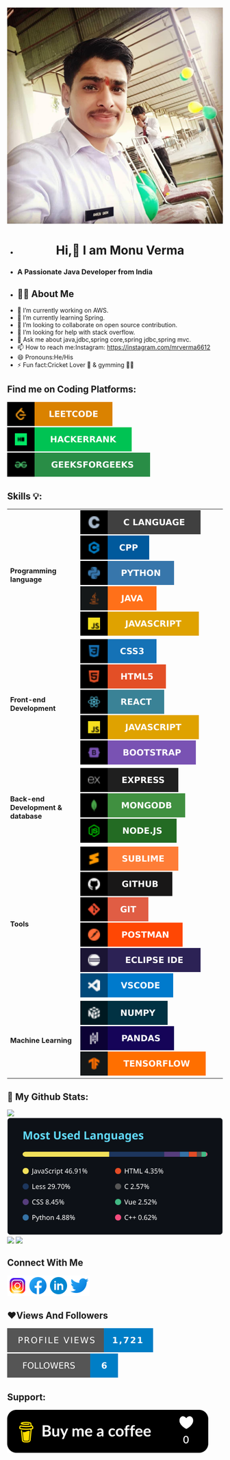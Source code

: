  <img src="https://github.com/mrverma441/jewellery_data_recorder/blob/master/WhatsApp%20Image%202022-05-01%20at%2012.30.35%20PM.jpeg"><br>
- <H1 align="center">Hi,👋 I am Monu Verma</H1>
- <h3>A Passionate Java Developer from India</h3>
- <h2>🙋‍♂️ About Me</h2>
- 🔭 I’m currently working on AWS.</br>
- 🌱 I’m currently learning Spring.<br>
- 👯 I’m looking to collaborate on open source contribution.</br>
- 🤔 I’m looking for help with stack overflow.</br>
- 💬 Ask me about java,jdbc,spring core,spring jdbc,spring mvc.</br>
- 📫 How to reach me:Instagram: https://instagram.com/mrverma6612</br>
- 😄 Pronouns:He/His</br>
- ⚡ Fun fact:Cricket Lover 🏏 & gymming 🏋️‍♂️</br>
<h2>Find me on Coding Platforms:</h2><a href="https://leetcode.com/profile/account/"><img src="https://github.com/mrverma441/jewellery_data_recorder/blob/master/leetcode.svg"></a><span> </span><a href="https://www.hackerrank.com/monuv6342"><img src="https://github.com/mrverma441/jewellery_data_recorder/blob/master/hackerrank.svg"></a><span> </span><a href="https://auth.geeksforgeeks.org/user/monuv6342/profile"><img src="https://github.com/mrverma441/jewellery_data_recorder/blob/master/geeekforgeeks.svg"></a>
 <H2>Skills 💡:</h2>
<table>
  <tr>
    <td><h3>Programming language</h3></td>
    <td><img src="https://github.com/mrverma441/jewellery_data_recorder/blob/master/clang.svg"><span> </span><img src="https://github.com/mrverma441/jewellery_data_recorder/blob/master/cpp.svg"><span> </span><img src="https://github.com/mrverma441/jewellery_data_recorder/blob/master/python.svg"><span> </span><img src="https://github.com/mrverma441/jewellery_data_recorder/blob/master/java.svg"><span> </span><img src="https://github.com/mrverma441/jewellery_data_recorder/blob/master/javascript.svg"></td>
  </tr>
   <tr>
     <td><h3>Front-end Development</h3></td>
    <td><img src="https://github.com/mrverma441/jewellery_data_recorder/blob/master/css3.svg"><span> </span>
     <img src="https://github.com/mrverma441/jewellery_data_recorder/blob/master/html5.svg"><span> </span><img src="https://github.com/mrverma441/jewellery_data_recorder/blob/master/react.svg"><span> </span><img src="https://github.com/mrverma441/jewellery_data_recorder/blob/master/javascript.svg"><span> </span><img src="https://github.com/mrverma441/jewellery_data_recorder/blob/master/bootstrap.svg"><span> </span></td>
  </tr>
  <tr>
    <td><h3>Back-end Development & database</h3></td>
    <td><img src="https://github.com/mrverma441/jewellery_data_recorder/blob/master/express.svg"><span> </span><img src="https://github.com/mrverma441/jewellery_data_recorder/blob/master/mongodb.svg"><span> </span><img src="https://github.com/mrverma441/jewellery_data_recorder/blob/master/nodejs.svg"><span> </span></td>
  </tr>
  <tr>
    <td><h3>Tools</h3></td>
    <td><img src="https://github.com/mrverma441/jewellery_data_recorder/blob/master/sublime.svg"><span> </span><img src="https://github.com/mrverma441/jewellery_data_recorder/blob/master/github.svg"><span> </span><img src="https://github.com/mrverma441/jewellery_data_recorder/blob/master/git.svg"><span> </span><img src="https://github.com/mrverma441/jewellery_data_recorder/blob/master/postman.svg"><span> </span><img src="https://github.com/mrverma441/jewellery_data_recorder/blob/master/eclipse.svg"><span> </span><img src="https://github.com/mrverma441/jewellery_data_recorder/blob/master/vscode.svg"><span> </span></td>
  </tr>
  <tr>
    <td><h3>Machine Learning</h3></td>
    <td><img src="https://github.com/mrverma441/jewellery_data_recorder/blob/master/numpy.svg"><span> </span><img src="https://github.com/mrverma441/jewellery_data_recorder/blob/master/pandas.svg"><span> </span><img src="https://github.com/mrverma441/jewellery_data_recorder/blob/master/tensorflow.svg"><span> </span></td>
  </tr>
 
  </table>
  
<h2>📠 My Github Stats:</h2>
   

<img src="https://github-readme-stats.vercel.app/api?username=mrverma441&&show_icons=true&title_color=ffffff&icon_color=bb2acf&text_color=daf7dc&bg_color=151515">
<img src="https://github.com/mrverma441/jewellery_data_recorder/blob/master/4.svg">
<img src="https://github-readme-streak-stats.herokuapp.com/?user=mrverma441&theme=black-ice&hide_border=true">
<img src="https://activity-graph.herokuapp.com/graph?username=mrverma441&bg_color=0D1117&color=5BCDEC&line=5BCDEC&point=FFFFFF&hide_border=true">
<h2>Connect With Me</H2><a href="https://instagram.com/mrverma6612"><img src="https://github.com/mrverma441/jewellery_data_recorder/blob/master/icons8-instagram-48.png"></a><a href="https://www.facebook.com/profile.php?id=100033971151138"><img src="https://github.com/mrverma441/jewellery_data_recorder/blob/master/icons8-facebook-48.png"></a><a href="https://www.linkedin.com/in/monu-verma-8964161a3/"><img src="https://github.com/mrverma441/jewellery_data_recorder/blob/master/icons8-linkedin-circled-48.png"></a><a href="https://instagram.com/mrverma6612"><img src="https://github.com/mrverma441/jewellery_data_recorder/blob/master/icons8-twitter-48.png"></a>
<h2> ❤️Views And Followers</h2>
 <img src="https://github.com/mrverma441/jewellery_data_recorder/blob/master/pv.svg"><span> </span><img src="https://github.com/mrverma441/jewellery_data_recorder/blob/master/followers.svg">
<h2>Support:</h2><img src="https://github.com/mrverma441/jewellery_data_recorder/blob/master/buy.svg">






